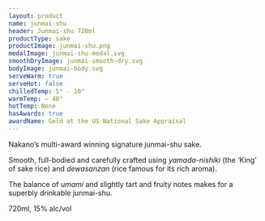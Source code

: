 ```yaml
---
layout: product
name: junmai-shu
header: Junmai-shu 720ml
productType: sake
productImage: junmai-shu.png
medalImage: junmai-shu-medal.svg
smoothDryImage: junmai-smooth-dry.svg
bodyImage: junmai-body.svg
serveWarm: true
serveHot: false
chilledTemp: 5° - 10°
warmTemp: ~ 40°
hotTemp: None
hasAwards: true
awardName: Gold at the US National Sake Appraisal
---
```


Nakano’s multi-award winning signature junmai-shu sake.  

Smooth, full-bodied and carefully crafted using <i>yamada-nishiki</i> (the ‘King’ of sake rice) and <i>dewasanzan</i> (rice famous for its rich aroma).  

The balance of <i>umami</i> and slightly tart and fruity notes makes for a superbly drinkable junmai-shu.

720ml, 15% alc/vol
